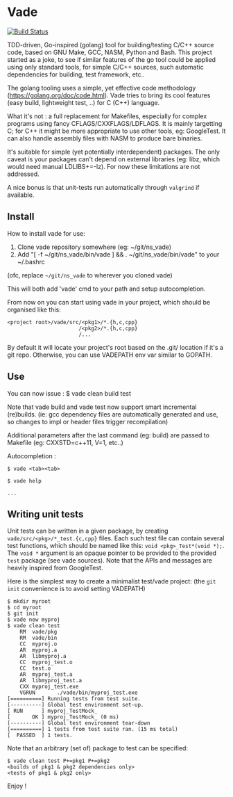 # Vade
[![Build Status][WorkflowBadge]][WorkflowUrl]

TDD-driven, Go-inspired (golang) tool for building/testing C/C++ source code, based on GNU Make, GCC, NASM, Python and Bash.
This project started as a joke, to see if similar features of the go tool could be applied using only standard tools,
for simple C/C++ sources, such automatic dependencies for building, test framework, etc..

The golang tooling uses a simple, yet effective code methodology (https://golang.org/doc/code.html).
Vade tries to bring its cool features (easy build, lightweight test, ..) for C (C++) language.

What it's not : a full replacement for Makefiles, especially for complex programs using fancy
CFLAGS/CXXFLAGS/LDFLAGS.
It is mainly targetting C; for C++ it might be more appropriate to use other tools, eg: GoogleTest.
It can also handle assembly files with NASM to produce bare binaries.

It's suitable for simple (yet potentially interdependent) packages.
The only caveat is your packages can't depend on external libraries (eg: libz, which would need manual LDLIBS+=-lz).
For now these limitations are not addressed.

A nice bonus is that unit-tests run automatically through `valgrind` if available.

## Install
How to install vade for use:
1) Clone vade repository somewhere (eg: ~/git/ns_vade)
2) Add "[ -f ~/git/ns_vade/bin/vade ] && . ~/git/ns_vade/bin/vade" to your ~/.bashrc

(ofc, replace `~/git/ns_vade` to wherever you cloned vade)

This will both add 'vade' cmd to your path and setup autocompletion.

From now on you can start using vade in your project, which should be organised like this:
```
<project root>/vade/src/<pkg1>/*.{h,c,cpp}
                       /<pkg2>/*.{h,c,cpp}
                       /...
```
By default it will locate your project's root based on the .git/ location if it's a git repo.
Otherwise, you can use VADEPATH env var similar to GOPATH.

## Use
You can now issue :
$ vade clean build test

Note that vade build and vade test now support smart incremental (re)builds.
(ie: gcc dependency files are automatically generated and use, so changes to impl or header files trigger recompilation)

Additional parameters after the last command (eg: build) are passed to Makefile (eg: CXXSTD=c++11, V=1, etc..)

Autocompletion :
```
$ vade <tab><tab>
```
```
$ vade help
```
```
...
```

## Writing unit tests
Unit tests can be written in a given package, by creating `vade/src/<pkg>/*_test.{c,cpp}` files.
Each such test file can contain several test functions, which should be named like this: `void <pkg>_Test*(void *);`.
The `void *` argument is an opaque pointer to be provided to the provided `test` package (see vade sources).
Note that the APIs and messages are heavily inspired from GoogleTest.

Here is the simplest way to create a minimalist test/vade project: (the `git init` convenience is to avoid setting VADEPATH)
```
$ mkdir myroot
$ cd myroot
$ git init
$ vade new myproj
$ vade clean test
    RM  vade/pkg
    RM  vade/bin
    CC  myproj.o
    AR  myproj.a
    AR  libmyproj.a
    CC  myproj_test.o
    CC  test.o
    AR  myproj_test.a
    AR  libmyproj_test.a
    CXX myproj_test.exe
    VGRUN       ./vade/bin/myproj_test.exe
[==========] Running tests from test suite.
[----------] Global test environment set-up.
[ RUN      ] myproj_TestMock_
[       OK ] myproj_TestMock_ (0 ms)
[----------] Global test environment tear-down
[==========] 1 tests from test suite ran. (15 ms total)
[  PASSED  ] 1 tests.
```

Note that an arbitrary (set of) package to test can be specified:
```
$ vade clean test P+=pkg1 P+=pkg2
<builds of pkg1 & pkg2 dependencies only>
<tests of pkg1 & pkg2 only>
```

Enjoy !

[WorkflowBadge]: https://github.com/nsauzede/ns_vade/workflows/vade/badge.svg
[WorkflowUrl]: https://github.com/nsauzede/ns_vade/commits/main
